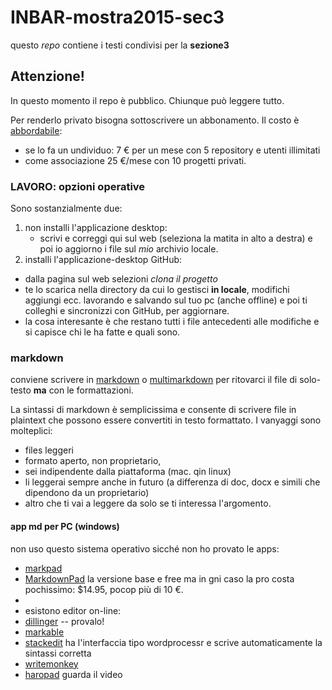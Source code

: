 # INBAR-mostra2015-sec3

questo *repo* contiene i testi condivisi per la **sezione3**

## Attenzione!

In questo momento il repo è pubblico. Chiunque può leggere tutto. 

Per renderlo privato bisogna sottoscrivere un abbonamento. Il costo è  [abbordabile](https://github.com/pricing): 

- se lo fa un undividuo: 7 € per un mese con 5 repository e utenti illimitati
- come associazione 25 €/mese con 10 progetti privati.

### LAVORO: opzioni operative

 Sono sostanzialmente due:
 
1. non installi l'applicazione desktop:
   - scrivi e correggi qui sul web (seleziona la matita in alto a destra) e poi io aggiorno i file sul _mio_ archivio locale.
2. installi l'applicazione-desktop GitHub:
  - dalla pagina sul web selezioni *clona il progetto*
  - te lo scarica nella directory da cui lo gestisci **in locale**, modifichi aggiungi ecc. lavorando e salvando sul tuo pc (anche offline) e poi ti colleghi e sincronizzi con GitHub, per aggiornare.
  - la cosa interesante è che restano tutti i file antecedenti alle modifiche e si capisce chi le ha fatte e quali sono.

### markdown

conviene scrivere in [markdown](http://daringfireball.net/projects/markdown/) o [multimarkdown](http://fletcherpenney.net/multimarkdown/) per ritovarci il file di solo-testo **ma** con le formattazioni.

La sintassi di markdown è semplicissima e consente di scrivere file in plaintext che possono essere convertiti in testo formattato. I vanyaggi sono molteplici:

- files leggeri
- formato aperto, non proprietario,
- sei indipendente dalla piattaforma (mac. qin linux)
- li leggerai sempre anche in futuro (a differenza di doc, docx e simili che dipendono da un proprietario)
- altro che ti vai a leggere da solo se ti interessa l'argomento.

#### app md per PC (windows)

non uso questo sistema operativo sicché non ho provato le apps:

- [markpad](http://code52.org/DownmarkerWPF/)
- [MarkdownPad](http://fletcherpenney.net/multimarkdown/) la versione base e free ma in gni caso la pro costa pochissimo: $14.95, pocop più di 10 €.
- []()
- esistono editor on-line: 
 - [dillinger](http://dillinger.io) -- provalo!
 - [markable](https://markable.in)
 - [stackedit](https://stackedit.io/editor) ha l'interfaccia tipo wordprocessr e scrive automaticamente la sintassi corretta
 - [writemonkey](http://writemonkey.com/index.php)
 - [haropad](http://pad.haroopress.com) guarda il video
